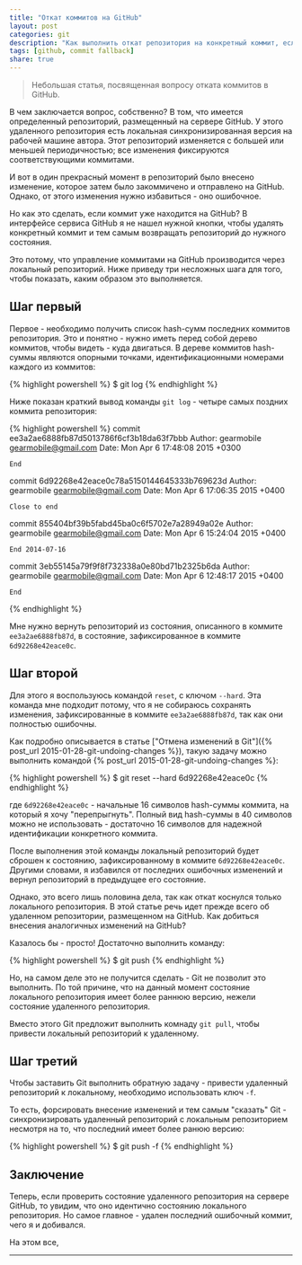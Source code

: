 ```yaml
---
title: "Откат коммитов на GitHub"
layout: post
categories: git
description: "Как выполнить откат репозитория на конкретный коммит, если репозиторий размещен на сервере GitHub. Откат коммита на GitHub выполняется через изменения в локальном репозитории."
tags: [github, commit fallback]
share: true
---
```


> Небольшая статья, посвященная вопросу отката коммитов в GitHub.

В чем заключается вопрос, собственно? В том, что имеется определенный репозиторий, размещенный на сервере GitHub. У этого удаленного репозитория есть локальная синхронизированная версия на рабочей машине автора. Этот репозиторий изменяется с большей или меньшей периодичностью; все изменения фиксируются соответствующими коммитами.

И вот в один прекрасный момент в репозиторий было внесено изменение, которое затем было закоммичено и отправлено на GitHub. Однако, от этого изменения нужно избавиться - оно ошибочное.

Но как это сделать, если коммит уже находится на GitHub? В интерфейсе сервиса GitHub я не нашел нужной кнопки, чтобы удалять конкретный коммит и тем самым возвращать репозиторий до нужного состояния.

Это потому, что управление коммитами на GitHub производится через локальный репозиторий. Ниже приведу три несложных шага для того, чтобы показать, каким образом это выполняется.

## Шаг первый

Первое - необходимо получить список hash-сумм последних коммитов репозитория. Это и понятно - нужно иметь перед собой дерево коммитов, чтобы видеть - куда двигаться. В дереве коммитов hash-суммы являются опорными точками, идентификационными номерами каждого из коммитов:

{% highlight powershell %}
$ git log
{% endhighlight %}

Ниже показан краткий вывод команды `git log` - четыре самых поздних коммита репозитория:

{% highlight powershell %}
commit ee3a2ae6888fb87d5013786f6cf3b18da63f7bbb
Author: gearmobile <gearmobile@gmail.com>
Date:   Mon Apr 6 17:48:08 2015 +0300

    End

commit 6d92268e42eace0c78a5150144645333b769623d
Author: gearmobile <gearmobile@gmail.com>
Date:   Mon Apr 6 17:06:35 2015 +0400

    Close to end

commit 855404bf39b5fabd45ba0c6f5702e7a28949a02e
Author: gearmobile <gearmobile@gmail.com>
Date:   Mon Apr 6 15:24:04 2015 +0400

    End 2014-07-16

commit 3eb55145a79f9f8f732338a0e80bd71b2325b6da
Author: gearmobile <gearmobile@gmail.com>
Date:   Mon Apr 6 12:48:17 2015 +0400

    End
{% endhighlight %}

Мне нужно вернуть репозиторий из состояния, описанного в коммите `ee3a2ae6888fb87d`, в состояние, зафиксированное в коммите `6d92268e42eace0c`.

## Шаг второй

Для этого я воспользуюсь командой `reset`, с ключом `--hard`. Эта команда мне подходит потому, что я не собираюсь сохранять изменения, зафиксированные в коммите `ee3a2ae6888fb87d`, так как они полностью ошибочны.

Как подробно описывается в статье ["Отмена изменений в Git"]({% post_url 2015-01-28-git-undoing-changes %}), такую задачу можно выполнить командой {% post_url 2015-01-28-git-undoing-changes %}:

{% highlight powershell %}
$ git reset --hard 6d92268e42eace0c
{% endhighlight %}

где `6d92268e42eace0c` - начальные 16 символов hash-суммы коммита, на который я хочу "перепрыгнуть". Полный вид hash-суммы в 40 символов можно не использовать - достаточно 16 символов для надежной идентификации конкретного коммита.

После выполнения этой команды локальный репозиторий будет сброшен к состоянию, зафиксированному в коммите `6d92268e42eace0c`. Другими словами, я избавился от последних ошибочных изменений и вернул репозиторий в предыдущее его состояние.

Однако, это всего лишь половина дела, так как откат коснулся только локального репозитория. В этой статье речь идет прежде всего об удаленном репозитории, размещенном на GitHub. Как добиться внесения аналогичных изменений на GitHub?

Казалось бы - просто! Достаточно выполнить команду:

{% highlight powershell %}
$ git push
{% endhighlight %}

Но, на самом деле это не получится сделать - Git не позволит это выполнить. По той причине, что на данный момент состояние локального репозитория имеет более раннюю версию, нежели состояние удаленного репозитория.

Вместо этого Git предложит выполнить комнаду `git pull`, чтобы привести локальный репозиторий к удаленному.

## Шаг третий

Чтобы заставить Git выполнить обратную задачу - привести удаленный репозиторий к локальному, необходимо использовать ключ `-f`.

То есть, форсировать внесение изменений и тем самым "сказать" Git - синхронизировать удаленный репозиторий с локальным репозиторием несмотря на то, что последний имеет более ранюю версию:

{% highlight powershell %}
$ git push -f
{% endhighlight %}

## Заключение

Теперь, если проверить состояние удаленного репозитория на сервере GitHub, то увидим, что оно идентично состоянию локального репозитория. Но самое главное - удален последний ошибочный коммит, чего я и добивался.

На этом все,

---
